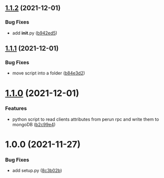 ## [1.1.2](https://github.com/CESNET/spreg-satosa-sync/compare/v1.1.1...v1.1.2) (2021-12-01)


### Bug Fixes

* add __init__.py ([b942ed5](https://github.com/CESNET/spreg-satosa-sync/commit/b942ed5ffa0690b5be10de2067bfda612385173d))

## [1.1.1](https://github.com/CESNET/spreg-satosa-sync/compare/v1.1.0...v1.1.1) (2021-12-01)


### Bug Fixes

* move script into a folder ([b84e3d2](https://github.com/CESNET/spreg-satosa-sync/commit/b84e3d2cd42d1e9161fb25d9069b814fe58222e5))

# [1.1.0](https://github.com/CESNET/spreg-satosa-sync/compare/v1.0.0...v1.1.0) (2021-12-01)


### Features

* python script to read clients attributes from perun rpc and write them to mongoDB ([b2c99e4](https://github.com/CESNET/spreg-satosa-sync/commit/b2c99e431b40409b042b6ff1939856964d5164b2))

# 1.0.0 (2021-11-27)

### Bug Fixes

- add setup.py ([8c3b02b](https://github.com/CESNET/spreg-satosa-sync/commit/8c3b02b981c6054c484554742853f62acaebb51a))
